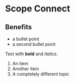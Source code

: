 Scope Connect
=============

Benefits
--------

* a bullet point
* a second bullet point

Text with **bold** and _italics_.

1. An item
2. Another item
3. A completely different topic

